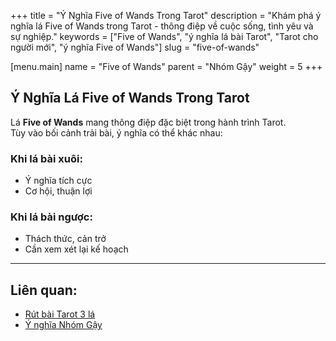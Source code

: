 +++
title = "Ý Nghĩa Five of Wands Trong Tarot"
description = "Khám phá ý nghĩa lá Five of Wands trong Tarot - thông điệp về cuộc sống, tình yêu và sự nghiệp."
keywords = ["Five of Wands", "ý nghĩa lá bài Tarot", "Tarot cho người mới", "ý nghĩa Five of Wands"]
slug = "five-of-wands"

[menu.main]
name = "Five of Wands"
parent = "Nhóm Gậy"
weight = 5
+++

## Ý Nghĩa Lá Five of Wands Trong Tarot

Lá **Five of Wands** mang thông điệp đặc biệt trong hành trình Tarot.  
Tùy vào bối cảnh trải bài, ý nghĩa có thể khác nhau:

### Khi lá bài xuôi:
- Ý nghĩa tích cực  
- Cơ hội, thuận lợi  

### Khi lá bài ngược:
- Thách thức, cản trở  
- Cần xem xét lại kế hoạch  

---

## Liên quan:
- [Rút bài Tarot 3 lá](../../)
- [Ý nghĩa Nhóm Gậy](../)
